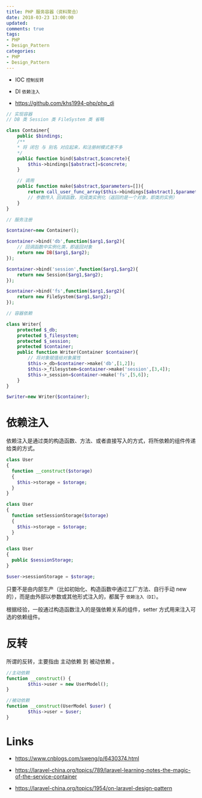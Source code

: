 ```yaml
---
title: PHP 服务容器（资料聚合）
date: 2018-03-23 13:00:00
updated:
comments: true
tags:
- PHP
- Design_Pattern
categories:
- PHP
- Design_Pattern
---
```


* IOC `控制反转`

* DI `依赖注入`

* https://github.com/khs1994-php/php_di

<!--more-->

```php
// 实现容器
// DB 类 Session 类 FileSystem 类 省略

class Container{
    public $bindings;
    /**
    * 将 闭包 与 别名 对应起来，和注册树模式差不多
    */
    public function bind($abstract,$concrete){
        $this->bindings[$abstract]=$concrete;
    }

    // 调用
    public function make($abstract,$parameters=[]){
        return call_user_func_array($this->bindings[$abstract],$parameters);
        // 参数传入 回调函数，完成类实例化（返回的是一个对象，即类的实例）
    }
}

// 服务注册

$container=new Container();

$container->bind('db',function($arg1,$arg2){
    // 回调函数中实例化类，即返回对象
    return new DB($arg1,$arg2);
});

$container->bind('session',function($arg1,$arg2){
    return new Session($arg1,$arg2);
});

$container->bind('fs',function($arg1,$arg2){
    return new FileSystem($arg1,$arg2);
});

// 容器依赖

class Writer{
    protected $_db;
    protected $_filesystem;
    protected $_session;
    protected $container;
    public function Writer(Container $container){
        // 将对象赋值给对象属性
        $this->_db=$container->make('db',[1,2]);
        $this->_filesystem=$container->make('session',[3,4]);
        $this->_session=$container->make('fs',[5,6]);
    }
}

$writer=new Writer($container);
```

# 依赖注入

依赖注入是通过类的构造函数、方法、或者直接写入的方式，将所依赖的组件传递给类的方式。

```php
class User
{
  function __construct($storage)
  {
    $this->storage = $storage;
  }
}
```

```php
class User
{
  function setSessionStorage($storage)
  {
    $this->storage = $storage;
  }
}
```

```php
class User
{
  public $sessionStorage;
}

$user->sessionStorage = $storage;
```

只要不是由内部生产（比如初始化、构造函数中通过工厂方法、自行手动 new 的），而是由外部以参数或其他形式注入的，都属于 `依赖注入（DI）`。

根据经验，一般通过构造函数注入的是强依赖关系的组件，setter 方式用来注入可选的依赖组件。

# 反转

所谓的反转，主要指由 主动依赖 到 被动依赖 。

```php
//主动依赖
function __construct() {
        $this->user = new UserModel();
}

//被动依赖
function __construct(UserModel $user) {
        $this->user = $user;
}
```

# Links

* https://www.cnblogs.com/sweng/p/6430374.html

* https://laravel-china.org/topics/789/laravel-learning-notes-the-magic-of-the-service-container

* https://laravel-china.org/topics/1954/on-laravel-design-pattern
